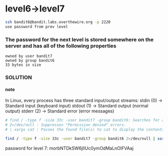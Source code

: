 # level6->level7

``` bash
ssh bandit6@bandit.labs.overthewire.org -p 2220
use password from prev level
```

### The password for the next level is stored somewhere on the server and has all of the following properties

    owned by user bandit7
    owned by group bandit6
    33 bytes in size

### SOLUTION

#### note

In Linux, every process has three standard input/output streams:
stdin (0) → Standard input (keyboard input)
stdout (1) → Standard output (normal output)
stderr (2) → Standard error (error messages)

```bash
# find / -type f -size 33c -user bandit7 -group bandit6: Searches for a 33-byte file owned by bandit7 and bandit6.
# 2>/dev/null : Suppresses "Permission denied" errors.
# | xargs cat : Passes the found file(s) to cat to display the contents.

find / -type f -size 33c -user bandit7 -group bandit6 2>/dev/null | xargs cat 
```

password for level 7:
morbNTDkSW6jIlUc0ymOdMaLnOlFVAaj
